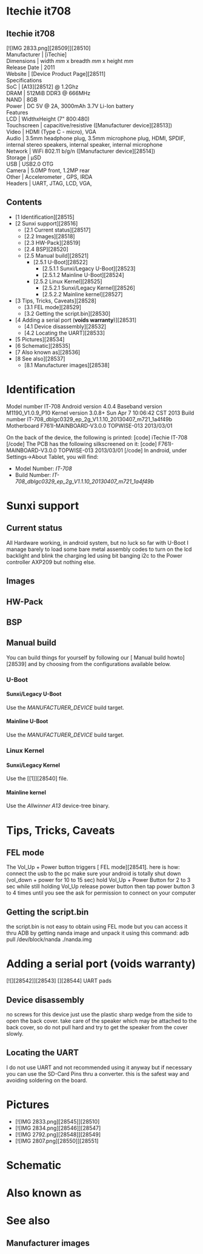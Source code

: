 # Itechie it708
Itechie it708  
---  
[![IMG 2833.png][28509]][28510]  
Manufacturer |  [iTechie]   
Dimensions |  width _mm_ x breadth _mm_ x height _mm_  
Release Date |  2011   
Website |  [Device Product Page][28511]  
Specifications   
SoC |  [A13][28512] @ 1.2Ghz   
DRAM |  512MiB DDR3 @ 666MHz   
NAND |  8GB   
Power |  DC 5V @ 2A, 3000mAh 3.7V Li-Ion battery   
Features   
LCD |  WidthxHeight (7" 800:480)   
Touchscreen |  capacitive/resistive ([Manufacturer device][28513])   
Video |  HDMI (Type C - micro), VGA   
Audio |  3.5mm headphone plug, 3.5mm microphone plug, HDMI, SPDIF, internal stereo speakers, internal speaker, internal microphone   
Network |  WiFi 802.11 b/g/n ([Manufacturer device][28514])   
Storage |  µSD   
USB |  USB2.0 OTG   
Camera |  5.0MP front, 1.2MP rear   
Other |  Accelerometer , GPS, IRDA   
Headers |  UART, JTAG, LCD, VGA,   
  

## Contents
  * [1 Identification][28515]
  * [2 Sunxi support][28516]
    * [2.1 Current status][28517]
    * [2.2 Images][28518]
    * [2.3 HW-Pack][28519]
    * [2.4 BSP][28520]
    * [2.5 Manual build][28521]
      * [2.5.1 U-Boot][28522]
        * [2.5.1.1 Sunxi/Legacy U-Boot][28523]
        * [2.5.1.2 Mainline U-Boot][28524]
      * [2.5.2 Linux Kernel][28525]
        * [2.5.2.1 Sunxi/Legacy Kernel][28526]
        * [2.5.2.2 Mainline kernel][28527]
  * [3 Tips, Tricks, Caveats][28528]
    * [3.1 FEL mode][28529]
    * [3.2 Getting the script.bin][28530]
  * [4 Adding a serial port (**voids warranty**)][28531]
    * [4.1 Device disassembly][28532]
    * [4.2 Locating the UART][28533]
  * [5 Pictures][28534]
  * [6 Schematic][28535]
  * [7 Also known as][28536]
  * [8 See also][28537]
    * [8.1 Manufacturer images][28538]

# Identification
Model number IT-708 Android version 4.0.4 Baseband version M1190_V1.0.9_P10 Kernel version 3.0.8+ Sun Apr 7 10:06:42 CST 2013 Build number IT-708_dblgc0329_ep_2g_V1.1.10_20130407_m721_1a4f49b 
Motherboard 
F761I-MAINBOARD-V3.0.0 TOPWISE-013 2013/03/01 
  
On the back of the device, the following is printed: 
[code] 
    iTechie
    IT-708
[/code]
The PCB has the following silkscreened on it: 
[code] 
    F761I-MAINBOARD-V3.0.0
    TOPWISE-013 2013/03/01
[/code]
In android, under Settings->About Tablet, you will find: 
  * Model Number: _IT-708_
  * Build Number: _IT-708_dblgc0329_ep_2g_V1.1.10_20130407_m721_1a4f49b_

# Sunxi support
## Current status
All Hardware working, in android system, but no luck so far with U-Boot I manage barely to load some bare metal assembly codes to turn on the lcd backlight and blink the charging led using bit banging i2c to the Power controller AXP209 but nothing else. 
## Images
## HW-Pack
## BSP
## Manual build
You can build things for yourself by following our [ Manual build howto][28539] and by choosing from the configurations available below. 
### U-Boot
#### Sunxi/Legacy U-Boot
Use the _MANUFACTURER_DEVICE_ build target. 
#### Mainline U-Boot
Use the _MANUFACTURER_DEVICE_ build target. 
### Linux Kernel
#### Sunxi/Legacy Kernel
Use the [[1]][28540] file. 
#### Mainline kernel
Use the _Allwinner A13_ device-tree binary. 
# Tips, Tricks, Caveats
## FEL mode
The Vol_Up + Power button triggers [ FEL mode][28541]. here is how: connect the usb to the pc make sure your android is totally shut down (vol_down + power for 10 to 15 sec) hold Vol_Up + Power Button for 2 to 3 sec while still holding Vol_Up release power button then tap power button 3 to 4 times until you see the ask for permission to connect on your computer 
## Getting the script.bin
the script.bin is not easy to obtain using FEL mode but you can access it thru ADB by getting nanda image and unpack it using this command: adb pull /dev/block/nanda ./nanda.img 
# Adding a serial port (**voids warranty**)
[![][28542]][28543]
[][28544]
UART pads
## Device disassembly
no screws for this device just use the plastic sharp wedge from the side to open the back cover. take care of the speaker which may be attached to the back cover, so do not pull hard and try to get the speaker from the cover slowly. 
## Locating the UART
I do not use UART and not recommended using it anyway but if necessary you can use the SD-Card Pins thru a converter. this is the safest way and avoiding soldering on the board. 
# Pictures
  * [![IMG 2833.png][28545]][28510]
  * [![IMG 2834.png][28546]][28547]
  * [![IMG 2792.png][28548]][28549]
  * [![IMG 2807.png][28550]][28551]

# Schematic
# Also known as
# See also
## Manufacturer images
